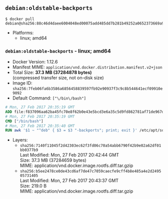 ## `debian:oldstable-backports`

```console
$ docker pull debian@sha256:88c46d4daee6004048ed00075add485dd7b281b49252a0652373669a9ffb0e8e
```

-	Platforms:
	-	linux; amd64

### `debian:oldstable-backports` - linux; amd64

-	Docker Version: 1.12.6
-	Manifest MIME: `application/vnd.docker.distribution.manifest.v2+json`
-	Total Size: **37.3 MB (37284878 bytes)**  
	(compressed transfer size, not on-disk size)
-	Image ID: `sha256:7feb06fa6b3586a6856458839597fb92e90937f3c9c8b544641ecf09910e9092`
-	Default Command: `["\/bin\/bash"]`

```dockerfile
# Mon, 27 Feb 2017 20:35:19 GMT
ADD file:f837096aa62ba45fc70e8f62b0e43e5bcd3e6a35c5d9fd862781af71de967db5 in / 
# Mon, 27 Feb 2017 20:35:19 GMT
CMD ["/bin/bash"]
# Mon, 27 Feb 2017 20:35:40 GMT
RUN awk '$1 ~ "^deb" { $3 = $3 "-backports"; print; exit }' /etc/apt/sources.list > /etc/apt/sources.list.d/backports.list
```

-	Layers:
	-	`sha256:7140f11045f2d42303ec62f3fd06c70a54abb6790f42b9e02a62df01bb0377b9`  
		Last Modified: Mon, 27 Feb 2017 20:42:44 GMT  
		Size: 37.3 MB (37284659 bytes)  
		MIME: application/vnd.docker.image.rootfs.diff.tar.gzip
	-	`sha256:b5ee2478ce0de43cd6af7de47c7059caecfe9cff4b8e485a4e2d249505731405`  
		Last Modified: Mon, 27 Feb 2017 20:43:37 GMT  
		Size: 219.0 B  
		MIME: application/vnd.docker.image.rootfs.diff.tar.gzip
